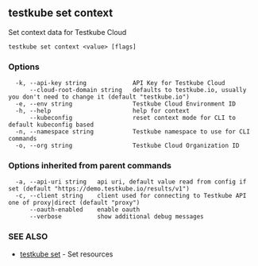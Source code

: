 ## testkube set context

Set context data for Testkube Cloud

```
testkube set context <value> [flags]
```

### Options

```
  -k, --api-key string             API Key for Testkube Cloud
      --cloud-root-domain string   defaults to testkube.io, usually you don't need to change it (default "testkube.io")
  -e, --env string                 Testkube Cloud Environment ID
  -h, --help                       help for context
      --kubeconfig                 reset context mode for CLI to default kubeconfig based
  -n, --namespace string           Testkube namespace to use for CLI commands
  -o, --org string                 Testkube Cloud Organization ID
```

### Options inherited from parent commands

```
  -a, --api-uri string   api uri, default value read from config if set (default "https://demo.testkube.io/results/v1")
  -c, --client string    client used for connecting to Testkube API one of proxy|direct (default "proxy")
      --oauth-enabled    enable oauth
      --verbose          show additional debug messages
```

### SEE ALSO

* [testkube set](testkube_set.md)	 - Set resources

